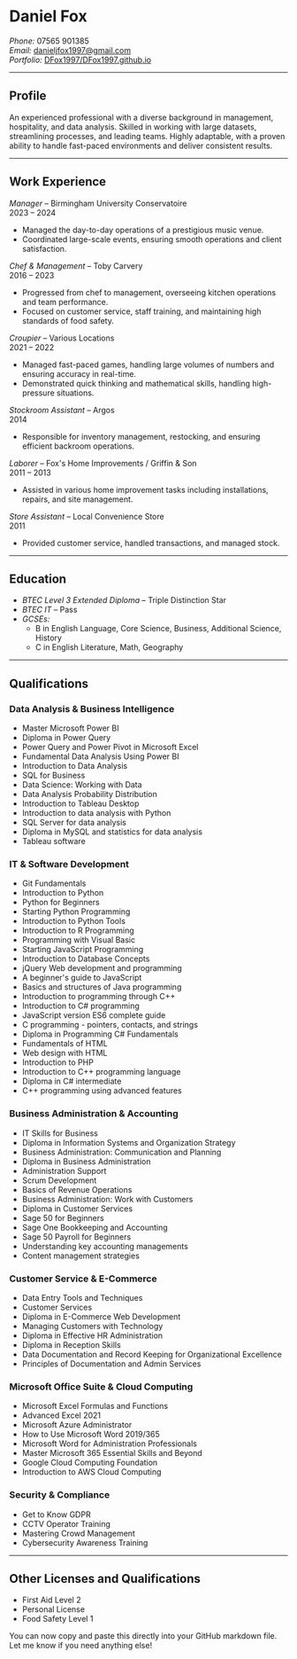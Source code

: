 # Daniel Fox

*Phone:* 07565 901385  
*Email:* danieljfox1997@gmail.com  
*Portfolio:* [DFox1997/DFox1997.github.io](https://github.com/DFox1997/DFox1997.github.io)

---

## Profile

An experienced professional with a diverse background in management, hospitality, and data analysis. Skilled in working with large datasets, streamlining processes, and leading teams. Highly adaptable, with a proven ability to handle fast-paced environments and deliver consistent results.

---

## Work Experience

*Manager* – Birmingham University Conservatoire  
2023 – 2024  
- Managed the day-to-day operations of a prestigious music venue.  
- Coordinated large-scale events, ensuring smooth operations and client satisfaction.

*Chef & Management* – Toby Carvery  
2016 – 2023  
- Progressed from chef to management, overseeing kitchen operations and team performance.  
- Focused on customer service, staff training, and maintaining high standards of food safety.

*Croupier* – Various Locations  
2021 – 2022  
- Managed fast-paced games, handling large volumes of numbers and ensuring accuracy in real-time.  
- Demonstrated quick thinking and mathematical skills, handling high-pressure situations.

*Stockroom Assistant* – Argos  
2014  
- Responsible for inventory management, restocking, and ensuring efficient backroom operations.

*Laborer* – Fox's Home Improvements / Griffin & Son  
2011 – 2013  
- Assisted in various home improvement tasks including installations, repairs, and site management.

*Store Assistant* – Local Convenience Store  
2011  
- Provided customer service, handled transactions, and managed stock.

---

## Education

- *BTEC Level 3 Extended Diploma* – Triple Distinction Star  
- *BTEC IT* – Pass  
- *GCSEs:*  
  - B in English Language, Core Science, Business, Additional Science, History  
  - C in English Literature, Math, Geography

---

## Qualifications

### Data Analysis & Business Intelligence

- Master Microsoft Power BI  
- Diploma in Power Query  
- Power Query and Power Pivot in Microsoft Excel  
- Fundamental Data Analysis Using Power BI  
- Introduction to Data Analysis  
- SQL for Business  
- Data Science: Working with Data  
- Data Analysis Probability Distribution  
- Introduction to Tableau Desktop  
- Introduction to data analysis with Python  
- SQL Server for data analysis  
- Diploma in MySQL and statistics for data analysis  
- Tableau software  

### IT & Software Development

- Git Fundamentals  
- Introduction to Python  
- Python for Beginners  
- Starting Python Programming  
- Introduction to Python Tools  
- Introduction to R Programming  
- Programming with Visual Basic  
- Starting JavaScript Programming  
- Introduction to Database Concepts  
- jQuery Web development and programming  
- A beginner's guide to JavaScript  
- Basics and structures of Java programming  
- Introduction to programming through C++  
- Introduction to C# programming  
- JavaScript version ES6 complete guide  
- C programming - pointers, contacts, and strings  
- Diploma in Programming C# Fundamentals  
- Fundamentals of HTML  
- Web design with HTML  
- Introduction to PHP  
- Introduction to C++ programming language  
- Diploma in C# intermediate  
- C++ programming using advanced features  

### Business Administration & Accounting

- IT Skills for Business  
- Diploma in Information Systems and Organization Strategy  
- Business Administration: Communication and Planning  
- Diploma in Business Administration  
- Administration Support  
- Scrum Development  
- Basics of Revenue Operations  
- Business Administration: Work with Customers  
- Diploma in Customer Services  
- Sage 50 for Beginners  
- Sage One Bookkeeping and Accounting  
- Sage 50 Payroll for Beginners  
- Understanding key accounting managements  
- Content management strategies  

### Customer Service & E-Commerce

- Data Entry Tools and Techniques  
- Customer Services  
- Diploma in E-Commerce Web Development  
- Managing Customers with Technology  
- Diploma in Effective HR Administration  
- Diploma in Reception Skills  
- Data Documentation and Record Keeping for Organizational Excellence  
- Principles of Documentation and Admin Services  

### Microsoft Office Suite & Cloud Computing

- Microsoft Excel Formulas and Functions  
- Advanced Excel 2021  
- Microsoft Azure Administrator  
- How to Use Microsoft Word 2019/365  
- Microsoft Word for Administration Professionals  
- Master Microsoft 365 Essential Skills and Beyond  
- Google Cloud Computing Foundation  
- Introduction to AWS Cloud Computing  

### Security & Compliance

- Get to Know GDPR  
- CCTV Operator Training  
- Mastering Crowd Management  
- Cybersecurity Awareness Training  

---

## Other Licenses and Qualifications

- First Aid Level 2  
- Personal License  
- Food Safety Level 1

You can now copy and paste this directly into your GitHub markdown file. Let me know if you need anything else!
